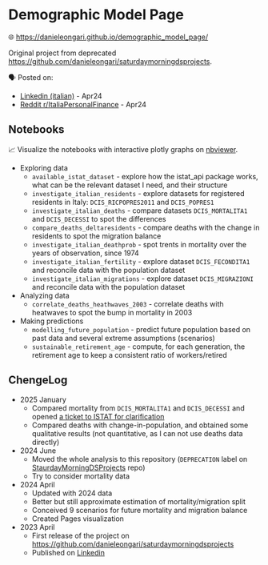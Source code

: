 # Demographic Model Page

🌐 https://danieleongari.github.io/demographic_model_page/

Original project from deprecated https://github.com/danieleongari/saturdaymorningdsprojects.

🗣️ Posted on:

- [Linkedin (italian)](https://www.linkedin.com/posts/danieleongari_ho-preso-gli-ultimi-aggiornamenti-istat-e-activity-7181748786174586881-F5hI) - Apr24
- [Reddit r/ItaliaPersonalFinance](https://www.reddit.com/r/ItaliaPersonalFinance/comments/1bwcg3g/ho_preso_gli_ultimi_aggiornamenti_demografici/) - Apr24

## Notebooks

📈 Visualize the notebooks with interactive plotly graphs on [nbviewer](https://nbviewer.jupyter.org/github/danieleongari/demographic_model_page/tree/main/notebooks/).

- Exploring data
  - `available_istat_dataset` - explore how the istat_api package works, what can be the relevant dataset I need, and their structure
  - `investigate_italian_residents` - explore datasets for registered residents in Italy: `DCIS_RICPOPRES2011` and `DCIS_POPRES1`
  - `investigate_italian_deaths` - compare datasets `DCIS_MORTALITA1` and `DCIS_DECESSI` to spot the differences
  - `compare_deaths_deltaresidents` - compare deaths with the change in residents to spot the migration balance
  - `investigate_italian_deathprob` - spot trents in mortality over the years of observation, since 1974
  - `investigate_italian_fertility` - explore dataset `DCIS_FECONDITA1` and reconcile data with the population dataset 
  - `investigate_italian_migrations` - explore dataset `DCIS_MIGRAZIONI` and reconcile data with the population dataset
- Analyzing data
  - `correlate_deaths_heathwaves_2003` - correlate deaths with heatwaves to spot the bump in mortality in 2003
- Making predictions
  - `modelling_future_population` - predict future population based on past data and several extreme assumptions (scenarios)
  - `sustainable_retirement_age` - compute, for each generation, the retirement age to keep a consistent ratio of workers/retired

## ChengeLog

- 2025 January
  - Compared mortality from `DCIS_MORTALITA1` and `DCIS_DECESSI` and opened [a ticket to ISTAT for clarification](https://contact.istat.it/s/case/500Tj00000GdztvIAB)
  - Compared deaths with change-in-population, and obtained some qualitative results (not quantitative, as I can not use deaths data directly)
- 2024 June
  - Moved the whole analysis to this repository (`DEPRECATION` label on [StaurdayMorningDSProjects](https://github.com/danieleongari/saturdaymorningdsprojects) repo)
  - Try to consider mortality data
- 2024 April
  - Updated with 2024 data
  - Better but still approximate estimation of mortality/migration split
  - Conceived 9 scenarios for future mortality and migration balance
  - Created Pages visualization
- 2023 April
  - First release of the project on https://github.com/danieleongari/saturdaymorningdsprojects
  - Published on [Linkedin](https://www.linkedin.com/feed/update/urn:li:activity:7051629734937411584/)